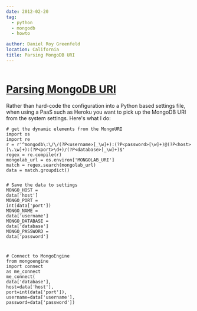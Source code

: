 ```yaml
---
date: 2012-02-20
tag:
  - python
  - mongodb
  - howto

author: Daniel Roy Greenfeld
location: California
title: Parsing MongoDB URI
---
```


<div class="twelve wide column">
  <h1 class="ui block header">
    <div class="content">
      <a href="/parsing-mongodb-uri ">Parsing MongoDB URI</a>
    </div>
  </h1>
  <p>
    Rather than hard-code the configuration into a Python based settings file,
    when using a PaaS such as Heroku you want to pick up the MongoDB URI from
    the system settings. Here's what I do:
  </p>
  <div class="codehilite ui secondary segment">
    <pre><span></span><code><span class="c1"># get the dynamic elements from the MongoURI</span>
<span class="kn">import</span> <span class="nn">os</span>
<span class="kn">import</span> <span class="nn">re</span>
<span class="n">r</span> <span class="o">=</span> <span class="sa">r</span><span class="s1">'^mongodb\:\/\/(?P&lt;username&gt;[_\w]+):(?P&lt;password&gt;[\w]+)@(?P&lt;host&gt;[\.\w]+):(?P&lt;port&gt;\d+)/(?P&lt;database&gt;[_\w]+)$'</span>
<span class="n">regex</span> <span class="o">=</span> <span class="n">re</span><span class="o">.</span><span class="n">compile</span><span class="p">(</span><span class="n">r</span><span class="p">)</span>
<span class="n">mongolab_url</span> <span class="o">=</span> <span class="n">os</span><span class="o">.</span><span class="n">environ</span><span class="p">[</span><span class="s1">'MONGOLAB_URI'</span><span class="p">]</span>
<span class="n">match</span> <span class="o">=</span> <span class="n">regex</span><span class="o">.</span><span class="n">search</span><span class="p">(</span><span class="n">mongolab_url</span><span class="p">)</span>
<span class="n">data</span> <span class="o">=</span> <span class="n">match</span><span class="o">.</span><span class="n">groupdict</span><span class="p">()</span>

<span class="c1"># Save the data to settings</span>
<span class="n">MONGO_HOST</span> <span class="o">=</span> <span class="n">data</span><span class="p">[</span><span class="s1">'host'</span><span class="p">]</span>
<span class="n">MONGO_PORT</span> <span class="o">=</span> <span class="nb">int</span><span class="p">(</span><span class="n">data</span><span class="p">[</span><span class="s1">'port'</span><span class="p">])</span>
<span class="n">MONGO_NAME</span> <span class="o">=</span> <span class="n">data</span><span class="p">[</span><span class="s1">'username'</span><span class="p">]</span>
<span class="n">MONGO_DATABASE</span> <span class="o">=</span> <span class="n">data</span><span class="p">[</span><span class="s1">'database'</span><span class="p">]</span>
<span class="n">MONGO_PASSWORD</span> <span class="o">=</span> <span class="n">data</span><span class="p">[</span><span class="s1">'password'</span><span class="p">]</span>

<span class="c1"># Connect to MongoEngine</span>
<span class="kn">from</span> <span class="nn">mongoengine</span> <span class="kn">import</span> <span class="n">connect</span> <span class="k">as</span> <span class="n">me_connect</span>
<span class="n">me_connect</span><span class="p">(</span>
<span class="n">data</span><span class="p">[</span><span class="s1">'database'</span><span class="p">],</span>
<span class="n">host</span><span class="o">=</span><span class="n">data</span><span class="p">[</span><span class="s1">'host'</span><span class="p">],</span>
<span class="n">port</span><span class="o">=</span><span class="nb">int</span><span class="p">(</span><span class="n">data</span><span class="p">[</span><span class="s1">'port'</span><span class="p">]),</span>
<span class="n">username</span><span class="o">=</span><span class="n">data</span><span class="p">[</span><span class="s1">'username'</span><span class="p">],</span>
<span class="n">password</span><span class="o">=</span><span class="n">data</span><span class="p">[</span><span class="s1">'password'</span><span class="p">])</span>  
</code></pre>
  </div>
   
</div>
